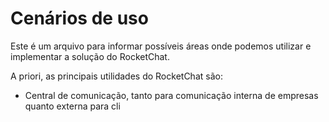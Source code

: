 # Cenários de uso

Este é um arquivo para informar possíveis áreas onde podemos utilizar e implementar a solução do RocketChat.

A priori, as principais utilidades do RocketChat são:

- Central de comunicação, tanto para comunicação interna de empresas quanto externa para cli

## 
<!--stackedit_data:
eyJoaXN0b3J5IjpbMTU4ODY0NzY5OSwxMDU4MTMyNTA0XX0=
-->
